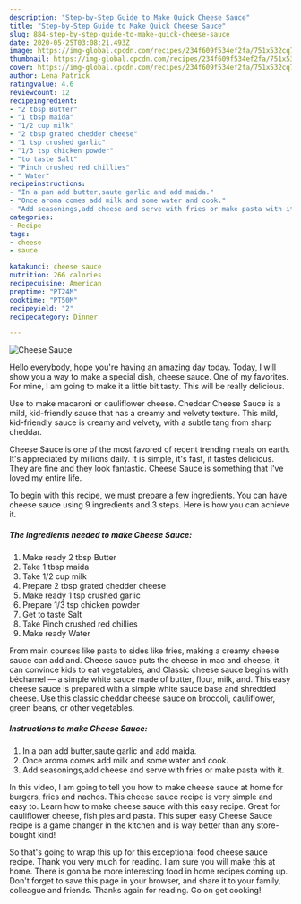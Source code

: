 ```yaml
---
description: "Step-by-Step Guide to Make Quick Cheese Sauce"
title: "Step-by-Step Guide to Make Quick Cheese Sauce"
slug: 884-step-by-step-guide-to-make-quick-cheese-sauce
date: 2020-05-25T03:08:21.493Z
image: https://img-global.cpcdn.com/recipes/234f609f534ef2fa/751x532cq70/cheese-sauce-recipe-main-photo.jpg
thumbnail: https://img-global.cpcdn.com/recipes/234f609f534ef2fa/751x532cq70/cheese-sauce-recipe-main-photo.jpg
cover: https://img-global.cpcdn.com/recipes/234f609f534ef2fa/751x532cq70/cheese-sauce-recipe-main-photo.jpg
author: Lena Patrick
ratingvalue: 4.6
reviewcount: 12
recipeingredient:
- "2 tbsp Butter"
- "1 tbsp maida"
- "1/2 cup milk"
- "2 tbsp grated chedder cheese"
- "1 tsp crushed garlic"
- "1/3 tsp chicken powder"
- "to taste Salt"
- "Pinch crushed red chillies"
- " Water"
recipeinstructions:
- "In a pan add butter,saute garlic and add maida."
- "Once aroma comes add milk and some water and cook."
- "Add seasonings,add cheese and serve with fries or make pasta with it."
categories:
- Recipe
tags:
- cheese
- sauce

katakunci: cheese sauce 
nutrition: 266 calories
recipecuisine: American
preptime: "PT24M"
cooktime: "PT50M"
recipeyield: "2"
recipecategory: Dinner

---
```



![Cheese Sauce](https://img-global.cpcdn.com/recipes/234f609f534ef2fa/751x532cq70/cheese-sauce-recipe-main-photo.jpg)

Hello everybody, hope you're having an amazing day today. Today, I will show you a way to make a special dish, cheese sauce. One of my favorites. For mine, I am going to make it a little bit tasty. This will be really delicious.

Use to make macaroni or cauliflower cheese. Cheddar Cheese Sauce is a mild, kid-friendly sauce that has a creamy and velvety texture. This mild, kid-friendly sauce is creamy and velvety, with a subtle tang from sharp cheddar.

Cheese Sauce is one of the most favored of recent trending meals on earth. It's appreciated by millions daily. It is simple, it's fast, it tastes delicious. They are fine and they look fantastic. Cheese Sauce is something that I've loved my entire life.


To begin with this recipe, we must prepare a few ingredients. You can have cheese sauce using 9 ingredients and 3 steps. Here is how you can achieve it.

<!--inarticleads1-->

##### The ingredients needed to make Cheese Sauce:

1. Make ready 2 tbsp Butter
1. Take 1 tbsp maida
1. Take 1/2 cup milk
1. Prepare 2 tbsp grated chedder cheese
1. Make ready 1 tsp crushed garlic
1. Prepare 1/3 tsp chicken powder
1. Get to taste Salt
1. Take Pinch crushed red chillies
1. Make ready  Water


From main courses like pasta to sides like fries, making a creamy cheese sauce can add and. Cheese sauce puts the cheese in mac and cheese, it can convince kids to eat vegetables, and Classic cheese sauce begins with béchamel — a simple white sauce made of butter, flour, milk, and. This easy cheese sauce is prepared with a simple white sauce base and shredded cheese. Use this classic cheddar cheese sauce on broccoli, cauliflower, green beans, or other vegetables. 

<!--inarticleads2-->

##### Instructions to make Cheese Sauce:

1. In a pan add butter,saute garlic and add maida.
1. Once aroma comes add milk and some water and cook.
1. Add seasonings,add cheese and serve with fries or make pasta with it.


In this video, I am going to tell you how to make cheese sauce at home for burgers, fries and nachos. This cheese sauce recipe is very simple and easy to. Learn how to make cheese sauce with this easy recipe. Great for cauliflower cheese, fish pies and pasta. This super easy Cheese Sauce recipe is a game changer in the kitchen and is way better than any store-bought kind! 

So that's going to wrap this up for this exceptional food cheese sauce recipe. Thank you very much for reading. I am sure you will make this at home. There is gonna be more interesting food in home recipes coming up. Don't forget to save this page in your browser, and share it to your family, colleague and friends. Thanks again for reading. Go on get cooking!

